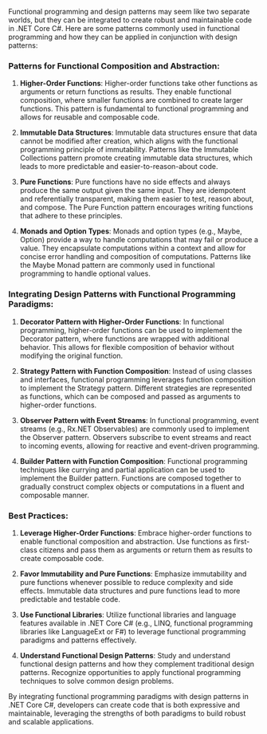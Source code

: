 
Functional programming and design patterns may seem like two separate worlds, but they can be integrated to create robust and maintainable code in .NET Core C#. Here are some patterns commonly used in functional programming and how they can be applied in conjunction with design patterns:

### Patterns for Functional Composition and Abstraction:

1. **Higher-Order Functions**: Higher-order functions take other functions as arguments or return functions as results. They enable functional composition, where smaller functions are combined to create larger functions. This pattern is fundamental to functional programming and allows for reusable and composable code.

2. **Immutable Data Structures**: Immutable data structures ensure that data cannot be modified after creation, which aligns with the functional programming principle of immutability. Patterns like the Immutable Collections pattern promote creating immutable data structures, which leads to more predictable and easier-to-reason-about code.

3. **Pure Functions**: Pure functions have no side effects and always produce the same output given the same input. They are idempotent and referentially transparent, making them easier to test, reason about, and compose. The Pure Function pattern encourages writing functions that adhere to these principles.

4. **Monads and Option Types**: Monads and option types (e.g., Maybe, Option) provide a way to handle computations that may fail or produce a value. They encapsulate computations within a context and allow for concise error handling and composition of computations. Patterns like the Maybe Monad pattern are commonly used in functional programming to handle optional values.

### Integrating Design Patterns with Functional Programming Paradigms:

1. **Decorator Pattern with Higher-Order Functions**: In functional programming, higher-order functions can be used to implement the Decorator pattern, where functions are wrapped with additional behavior. This allows for flexible composition of behavior without modifying the original function.

2. **Strategy Pattern with Function Composition**: Instead of using classes and interfaces, functional programming leverages function composition to implement the Strategy pattern. Different strategies are represented as functions, which can be composed and passed as arguments to higher-order functions.

3. **Observer Pattern with Event Streams**: In functional programming, event streams (e.g., Rx.NET Observables) are commonly used to implement the Observer pattern. Observers subscribe to event streams and react to incoming events, allowing for reactive and event-driven programming.

4. **Builder Pattern with Function Composition**: Functional programming techniques like currying and partial application can be used to implement the Builder pattern. Functions are composed together to gradually construct complex objects or computations in a fluent and composable manner.

### Best Practices:

1. **Leverage Higher-Order Functions**: Embrace higher-order functions to enable functional composition and abstraction. Use functions as first-class citizens and pass them as arguments or return them as results to create composable code.

2. **Favor Immutability and Pure Functions**: Emphasize immutability and pure functions whenever possible to reduce complexity and side effects. Immutable data structures and pure functions lead to more predictable and testable code.

3. **Use Functional Libraries**: Utilize functional libraries and language features available in .NET Core C# (e.g., LINQ, functional programming libraries like LanguageExt or F#) to leverage functional programming paradigms and patterns effectively.

4. **Understand Functional Design Patterns**: Study and understand functional design patterns and how they complement traditional design patterns. Recognize opportunities to apply functional programming techniques to solve common design problems.

By integrating functional programming paradigms with design patterns in .NET Core C#, developers can create code that is both expressive and maintainable, leveraging the strengths of both paradigms to build robust and scalable applications.